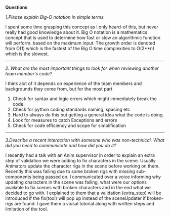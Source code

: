 <b> Questions </b>

*1.Please explain Big-O notation in simple terms.*

I spent some time grasping this concept as I only heard-of this, but never really had good knowledge about it.
Big O notation is a mathematics concept that is used to determine how fast or slow an algorithmic function will perform.
based on the maximum input. The growth order is denoted from O(1) which is the fastest of the Big O time complexities to
O(2**n) which is the slowest.

----
*2. What are the most important things to look for when reviewing another team member's code?*

I think alot of it depends on experience of the team members and backgrounds they come from, but for the most part 
1. Check for syntax and logic errors which might immediately break the code.
2. Check for python coding standards naming, spacing etc
3. Hard to always do this but getting a general idea what the code is doing.
4. Look for measures to catch Exceptions and errors
5. Check for code efficiency and scope for simplification
----

*3.Describe a recent interaction with someone who was non-technical.
    What did you need to communicate and how did you do it?*

I recently had a talk with an Anim supervisor in order to explain an extra step of validation we were adding to fix
characters in the scene. Usually Animators update the character rigs in the scene before working on them. Recently this
was failing due to some broken rigs with missing sub-components being passed on. I communicated over a voice informing
why updating characters in the scene was failing, what were our options available to fix scenes with broken characters
and in the end what we decided to go with. I explained to them that a validation (extra_step) will be introduced if the
fix(tool) will pop up instead of the sceneUpdater if broken-rigs are found. I gave them a viusal tutorial along with
written steps and limitation of the tool.